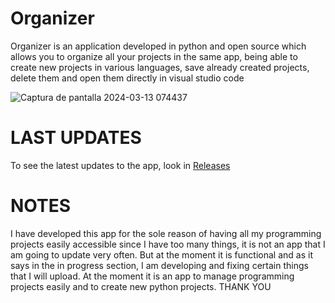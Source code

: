 # Organizer
Organizer is an application developed in python and open source which allows you to organize all your projects in the same app, being able to create new projects in various languages, save already created projects, delete them and open them directly in visual studio code

![Captura de pantalla 2024-03-13 074437](https://github.com/Nooch98/Organizer/assets/73700510/43e9f104-9704-448c-8873-57a98ae77789)

# LAST UPDATES
To see the latest updates to the app, look in [Releases](https://github.com/Nooch98/Organizer/releases)

# NOTES
I have developed this app for the sole reason of having all my programming projects easily accessible since I have too many things, it is not an app that I am going to update very often. But at the moment it is functional and as it says in the in progress section, I am developing and fixing certain things that I will upload. At the moment it is an app to manage programming projects easily and to create new python projects.
THANK YOU
